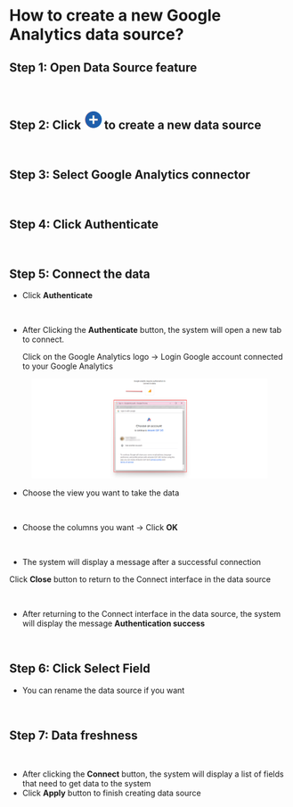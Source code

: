 # How to create a new Google Analytics data source?

## Step 1: Open Data Source feature

<figure><img src="https://lh7-rt.googleusercontent.com/docsz/AD_4nXed0HPRCghv2V26-7gaawWMyHYrpjSXI1AU7Ii8nO7hwjsiGYete-RpdMIUM5yeyI0_eTV7ytgEFsDE2caMDHOwDkD89i38SNi1TSoLdiCvKjFcsaDoWFhyGSU_R49L8rcIHeZEklYl6IL_Qo2soiy8UJi9?key=jqlrLHcQRq84j2mU-bHqrw" alt=""><figcaption></figcaption></figure>

## Step 2: Click ![](<../../.gitbook/assets/image (577).png>) to create a new data source

<figure><img src="https://lh7-rt.googleusercontent.com/docsz/AD_4nXd6rM1OxQvii_bhESz9M7wuiDa4an1PuXDxlYQM5-_wUozz5MEvm-FDscAU_dumz6VdHDmf9qJO14B1Afeyh26P5PW-fC6Mf28WYz--zrbMB-CZW9eAIGQftDf_L62DQuorpX1BE8vcmPhflyRMCavrlXMY?key=jqlrLHcQRq84j2mU-bHqrw" alt=""><figcaption></figcaption></figure>

## Step 3: Select Google Analytics connector

<figure><img src="https://lh7-rt.googleusercontent.com/docsz/AD_4nXeUKGk2vNNx2yOtFAo-yKHFntvmDwrfMp9l1Ek_c0SseAPvDvFYt_1MSDzANjJTm2wvQzlDsaQd8okw5vMPMHozyDPlmDG2Dot0KNSw-7IEud3TkCOXqTMTdscOAlOrGuLmXe8OQ8pp1sCMlvq9l1JcGYJV?key=jqlrLHcQRq84j2mU-bHqrw" alt=""><figcaption></figcaption></figure>

## Step 4: Click Authenticate

<figure><img src="https://lh7-rt.googleusercontent.com/docsz/AD_4nXcNBafwoglpDN0P506CNHvMDySHg8Qx1kQUdZofSn1M9cBpIqSt297pktiC2noqXimFD5YbEOVQPPZddT3a0iSWGMi5bzblxlRvzP6xApaXLnjTgf2VNed6-M3pF8GTeuO5-0mjXx7XgvjFXJx4RYg5yf8b?key=jqlrLHcQRq84j2mU-bHqrw" alt=""><figcaption></figcaption></figure>

## Step 5: Connect the data

* Click **Authenticate**

<figure><img src="https://lh7-rt.googleusercontent.com/docsz/AD_4nXfRk0ZiEvRzCaRQKdgxarmIZ2gVFLecX1jIt_Mn-R641d1zdcLNXLXRL2BgD0JXOzLqRG0lCd5f4d0Xy85O4QIvbWtXwPNMwyrSeREmQmu_1hFXF6Xe9vqKKVm1ODXRJtbtczp9Om2wBWSTBUGjSBP-OPx-?key=jqlrLHcQRq84j2mU-bHqrw" alt=""><figcaption></figcaption></figure>

*   After Clicking the **Authenticate** button, the system will open a new tab to connect.

    Click on the Google Analytics logo -> Login Google account connected to your Google Analytics

<figure><img src="../../.gitbook/assets/image (2478).png" alt=""><figcaption></figcaption></figure>

* Choose the view you want to take the data

<figure><img src="https://lh7-rt.googleusercontent.com/docsz/AD_4nXf3pTQ-P0a8sOT7lmVBRqFwp0Y7kwZgc_pRKry8aL1LaaBfrJ694E7nO9Yyeg4L-59KN38HKQpXTNdX-GXKsQ3rnYFL6YfZ8vMg4Eu5Uvw-juxNo0PWR4lQJOcmsc0XUqykerAe_-SAsqoLrxYpgNOhSxAX?key=jqlrLHcQRq84j2mU-bHqrw" alt=""><figcaption></figcaption></figure>

* Choose the columns you want -> Click **OK**&#x20;

<figure><img src="https://lh7-rt.googleusercontent.com/docsz/AD_4nXeJvUSz65D7CHAQteDaIit5538TCrkTYVob4RGUQT1d_V_mAkohQrQ1iL4EHGXEejz41xXRYRpOmgqf2ltlEwjRdkAC_zjZ8F5XExg1KGj4RbkxHFuNRQGgYieM8qQFnh_rV76BoVvCqbuC38TRv_QXNfdR?key=jqlrLHcQRq84j2mU-bHqrw" alt=""><figcaption></figcaption></figure>

* The system will display a message after a successful connection

&#x20;     Click **Close** button to return to the Connect interface in the data source

<figure><img src="https://lh7-rt.googleusercontent.com/docsz/AD_4nXfakpHN61ac2-TUxFfN_2lbjoZlTd44uxB8djUujhYung1UIBBoWUaN2UpHa11IurEkxLZgS575Ma6stHe0ygpya-8Cb-_n7LimlEJQZdpX9_bIyJaEQ5hs_jCLsnENyFMD-VR9TZ8VJQ7RlkKhU5-twoW0?key=jqlrLHcQRq84j2mU-bHqrw" alt=""><figcaption></figcaption></figure>

* After returning to the Connect interface in the data source, the system will display the message **Authentication success**

<figure><img src="https://lh7-rt.googleusercontent.com/docsz/AD_4nXf1FD5LW0xta8zzH6vIkEdedrYTRHiuove9PH8hYOivSgmwHPZI4zYKSVZ7fAmT8d0vPpXErKx5J5JtbS4vK0ZR2e1kUHZfO209EAWmDApcOk6QwOHP-U1hnk9O_bJEguIc-D76VBrV393CFoTqmfFZlmLx?key=jqlrLHcQRq84j2mU-bHqrw" alt=""><figcaption></figcaption></figure>

## Step 6: Click Select Field

* You can rename the data source if you want

<figure><img src="https://lh7-rt.googleusercontent.com/docsz/AD_4nXecX67ZvaICm0BNSx3HNrZ3oPi9uh3-SMHXuhD-VY_d5c0Q5cdVquyBYUbgIlYsRmb6KENsnLMCFel9Bk6FePXXJgRHI6qJQ-p6tgpU0qOMUpv72nLGL0y2QhIsAMyzs4_j38h9j_GJWuJ9M3fiknwFG4sL?key=jqlrLHcQRq84j2mU-bHqrw" alt=""><figcaption></figcaption></figure>

## Step 7: Data freshness

<figure><img src="https://lh7-rt.googleusercontent.com/docsz/AD_4nXfD75AGMjUQ8m4KjKinyl5z2cqPhjuX976WaUquVXVcNAXoFkl4Asp9x78xGyBmrxgP6VOWj6BrLTmYFoSka6Fja1hjw1Tjb8ashCBbGFuzmXpt4dyrBdh-zB5trk6YVKdxxxipfRelksBrK2yo56AUvj8?key=jqlrLHcQRq84j2mU-bHqrw" alt=""><figcaption></figcaption></figure>

* After clicking the **Connect** button, the system will display a list of fields that need to get data to the system
* Click **Apply** button to finish creating data source
